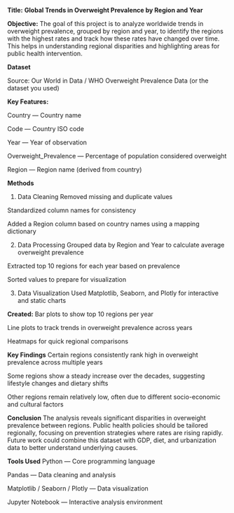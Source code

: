 **Title:**
**Global Trends in Overweight Prevalence by Region and Year**

**Objective:**
The goal of this project is to analyze worldwide trends in overweight prevalence, grouped by region and year, to identify the regions with the highest rates and track how these rates have changed over time. This helps in understanding regional disparities and highlighting areas for public health intervention.

**Dataset**

Source: Our World in Data  / WHO Overweight Prevalence Data (or the dataset you used)


**Key Features:**

Country — Country name

Code — Country ISO code

Year — Year of observation

Overweight_Prevalence — Percentage of population considered overweight

Region — Region name (derived from country)

**Methods**
1. Data Cleaning
Removed missing and duplicate values

Standardized column names for consistency

Added a Region column based on country names using a mapping dictionary

2. Data Processing
Grouped data by Region and Year to calculate average overweight prevalence

Extracted top 10 regions for each year based on prevalence

Sorted values to prepare for visualization

3. Data Visualization
Used Matplotlib, Seaborn, and Plotly for interactive and static charts

**Created:**
Bar plots to show top 10 regions per year

Line plots to track trends in overweight prevalence across years

Heatmaps for quick regional comparisons

**Key Findings**
Certain regions consistently rank high in overweight prevalence across multiple years

Some regions show a steady increase over the decades, suggesting lifestyle changes and dietary shifts

Other regions remain relatively low, often due to different socio-economic and cultural factors

**Conclusion**
The analysis reveals significant disparities in overweight prevalence between regions. Public health policies should be tailored regionally, focusing on prevention strategies where rates are rising rapidly. Future work could combine this dataset with GDP, diet, and urbanization data to better understand underlying causes.

**Tools Used**
Python — Core programming language

Pandas — Data cleaning and analysis

Matplotlib / Seaborn / Plotly — Data visualization

Jupyter Notebook — Interactive analysis environment
